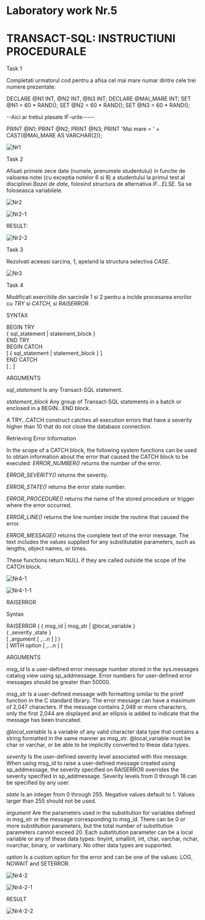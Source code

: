 # Laboratory work Nr.5

TRANSACT-SQL: INSTRUCTIUNI PROCEDURALE
===

Task 1

Completati urmatorul cod pentru a afisa cel mai mare numar dintre cele trei numere prezentate:

DECLARE @N1 INT, @N2 INT, @N3 INT;
DECLARE @MAI_MARE INT;
SET @N1 = 60 * RAND();
SET @N2 = 60 * RAND();
SET @N3 = 60 * RAND();

--Aici ar trebui plasate IF-urile-----

PRINT @N1;
PRINT @N2;
PRINT @N3;
PRINT 'Mai mare = ' + CAST(@MAI_MARE AS VARCHAR(2));

![Nr1](https://github.com/KatyaFAF172/BD/blob/master/Laboratory-work-5/image/Nr1.png)


Task 2

Afisati primele zece date (numele, prenumele studentului) in functie de valoarea notei (cu exceptia notelor 6 si 8) a studentului la primul test al disciplinei *Bazei de date*, folosind structura de alternativa *IF...ELSE*. Sa se foloseasca variabilele.

![Nr2](https://github.com/KatyaFAF172/BD/blob/master/Laboratory-work-5/image/Nr2.png)

![Nr2-1](https://github.com/KatyaFAF172/BD/blob/master/Laboratory-work-5/image/Nr2-1.png)

RESULT:

![Nr2-2](https://github.com/KatyaFAF172/BD/blob/master/Laboratory-work-5/image/Nr2-2.png)


Task 3

Rezolvati aceeasi sarcina, 1, apeland la structura selectiva *CASE*.

![Nr3](https://github.com/KatyaFAF172/BD/blob/master/Laboratory-work-5/image/Nr3.png)

Task 4

Modificati exercitiile din sarcinile 1 si 2 pentru a inclde procesarea erorilor cu *TRY* si *CATCH*, si *RAISERROR*.

SYNTAX

BEGIN TRY  
     { sql_statement | statement_block }  
END TRY  
BEGIN CATCH  
     [ { sql_statement | statement_block } ]  
END CATCH  
[ ; ]  

ARGUMENTS

*sql_statement*
Is any Transact-SQL statement.

*statement_block*
Any group of Transact-SQL statements in a batch or enclosed in a BEGIN…END block. 

A TRY…CATCH construct catches all execution errors that have a severity higher than 10 that do not close the database connection.

Retrieving Error Information

In the scope of a CATCH block, the following system functions can be used to obtain information about the error that caused the CATCH block to be executed:
*ERROR_NUMBER()* returns the number of the error.

*ERROR_SEVERITY()* returns the severity.

*ERROR_STATE()* returns the error state number.

*ERROR_PROCEDURE()* returns the name of the stored procedure or trigger where the error occurred.

*ERROR_LINE()* returns the line number inside the routine that caused the error.

*ERROR_MESSAGE()* returns the complete text of the error message. The text includes the values supplied for any substitutable parameters, such as lengths, object names, or times.

These functions return NULL if they are called outside the scope of the CATCH block.

![Nr4-1](https://github.com/KatyaFAF172/BD/blob/master/Laboratory-work-5/image/Nr4-1.png)

![Nr4-1-1](https://github.com/KatyaFAF172/BD/blob/master/Laboratory-work-5/image/Nr4-1-1.png)

RAISERROR

Syntax

RAISERROR ( { msg_id | msg_str | @local_variable }  
    { ,severity ,state }  
    [ ,argument [ ,...n ] ] )  
    [ WITH option [ ,...n ] ]  

 ARGUMENTS

*msg_id*
Is a user-defined error message number stored in the sys.messages catalog view using sp_addmessage. Error numbers for user-defined error messages should be greater than 50000. 

*msg_str*
Is a user-defined message with formatting similar to the printf function in the C standard library. The error message can have a maximum of 2,047 characters. If the message contains 2,048 or more characters, only the first 2,044 are displayed and an ellipsis is added to indicate that the message has been truncated.

*@local_variable*
Is a variable of any valid character data type that contains a string formatted in the same manner as msg_str. @local_variable must be char or varchar, or be able to be implicitly converted to these data types.

*severity*
Is the user-defined severity level associated with this message. When using msg_id to raise a user-defined message created using sp_addmessage, the severity specified on RAISERROR overrides the severity specified in sp_addmessage.
Severity levels from 0 through 18 can be specified by any user. 

*state*
Is an integer from 0 through 255. Negative values default to 1. Values larger than 255 should not be used.

*argument*
Are the parameters used in the substitution for variables defined in msg_str or the message corresponding to msg_id. There can be 0 or more substitution parameters, but the total number of substitution parameters cannot exceed 20. Each substitution parameter can be a local variable or any of these data types: tinyint, smallint, int, char, varchar, nchar, nvarchar, binary, or varbinary. No other data types are supported.

*option*
Is a custom option for the error and can be one of the values: LOG, NOWAIT and SETERROR.


 ![Nr4-2](https://github.com/KatyaFAF172/BD/blob/master/Laboratory-work-5/image/Nr4-2.png)

 ![Nr4-2-1](https://github.com/KatyaFAF172/BD/blob/master/Laboratory-work-5/image/Nr4-2-1.png)

RESULT

![Nr4-2-2](https://github.com/KatyaFAF172/BD/blob/master/Laboratory-work-5/image/Nr4-2-2.png)